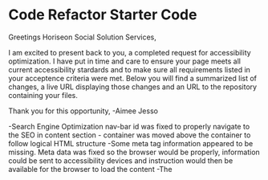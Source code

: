 # Code Refactor Starter Code
Greetings Horiseon Social Solution Services,

I am excited to present back to you, a completed request for accessibility optimization.
I have put in time and care to ensure your page meets all current accessibility stardards and to make sure
all requirements listed in your acceptence criteria were met.  Below you will find a summarized list of changes, a live URL displaying those changes and an URL to the repository containing your files.

Thank you for this opportunity,
-Aimee Jesso

-Search Engine Optimization nav-bar id was fixed to properly navigate to the SEO in content section
-<head> container was moved above the <body> container to follow logical HTML structure
-Some meta tag information appeared to be missing.  Meta data was fixed so the browser would be properly, information could be sent to accessibility devices and instruction would then be available for the browser to load the content
-The <title> tag was changed to be the name of the company and shows in full when the mouse hovers over the tab
-Indenting of parent / children elements and spacing were cleaned up throughout both index.html and style.css for the next developer who works on this project.
-Commented descriptions were placed throughout index.html and style.css documents for easier code reading
-Detailed descriptions were placed in image alt attributes for assistive devices
-I felt that the .float-left and .float-right classes were somewhat vague so I renamed them to 
.left-content-image and .right-content-image as they were only styling the content images
-The .hero class was changed to .hero-image to be more descriptive
-I deleted an unnecessary "Developer" folder to ensure proper loading and browser reading of index.html and style.css
-There were pproximately three containers were improperly contained as <div> tags with classes which where renamed with proper semantics (footer, nav, aside)
-To maintain sequential order of headers, the H2 header in <footer> was changed to H4

Live URL:
https://missaimeejay.github.io/HoriseonSocialSolutionServices/
Github Repository URL: https://github.com/MissAimeeJay/HoriseonSocialSolutionServices
![Screenshot](./ProjectScreenshot.png)